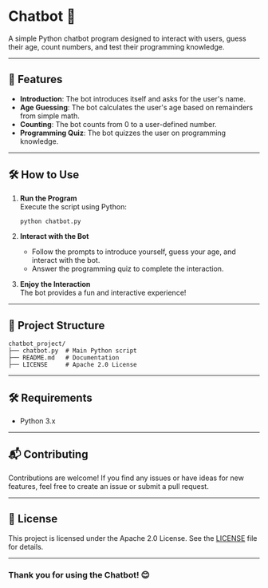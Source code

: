 
# Chatbot 🤖

A simple Python chatbot program designed to interact with users, guess their age, count numbers, and test their programming knowledge.

---

## 🚀 Features

- **Introduction**: The bot introduces itself and asks for the user's name.
- **Age Guessing**: The bot calculates the user's age based on remainders from simple math.
- **Counting**: The bot counts from 0 to a user-defined number.
- **Programming Quiz**: The bot quizzes the user on programming knowledge.

---

## 🛠️ How to Use

1. **Run the Program**  
   Execute the script using Python:
   ```bash
   python chatbot.py
   ```

2. **Interact with the Bot**  
   - Follow the prompts to introduce yourself, guess your age, and interact with the bot.
   - Answer the programming quiz to complete the interaction.

3. **Enjoy the Interaction**  
   The bot provides a fun and interactive experience!

---

## 📂 Project Structure

```
chatbot_project/
├── chatbot.py  # Main Python script
├── README.md   # Documentation
├── LICENSE     # Apache 2.0 License
```

---

## 🛠️ Requirements

- Python 3.x

---

## 📬 Contributing

Contributions are welcome! If you find any issues or have ideas for new features, feel free to create an issue or submit a pull request.

---

## 📜 License

This project is licensed under the Apache 2.0 License. See the [LICENSE](LICENSE) file for details.

---

### Thank you for using the Chatbot! 😊
